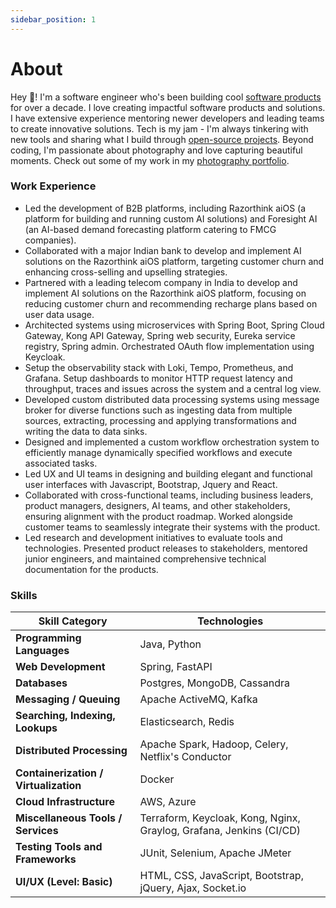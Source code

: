 ```yaml
---
sidebar_position: 1
---
```


# About

Hey 👋! I'm a software engineer who's been building cool [software products](/docs/category/projects) for over a decade.
I love creating impactful software products and solutions.
I have extensive experience mentoring newer developers and leading teams to create innovative solutions.
Tech is my jam - I'm always tinkering with new tools and sharing what I build through [open-source projects](/docs/category/open-source-projects). 
Beyond coding, I'm passionate about photography and love capturing beautiful moments. Check out some of my work in my [photography portfolio](/docs/beyond-tech/photography).

### Work Experience

- Led the development of B2B platforms, including Razorthink aiOS (a platform for building and running custom AI
  solutions) and Foresight AI (an AI-based demand forecasting platform catering to FMCG companies).
- Collaborated with a major Indian bank to develop and implement AI solutions on the Razorthink aiOS platform, targeting
  customer churn and enhancing cross-selling and upselling strategies.
- Partnered with a leading telecom company in India to develop and implement AI solutions on the Razorthink aiOS
  platform, focusing on reducing customer churn and recommending recharge plans based on user data usage.
- Architected systems using microservices with Spring Boot, Spring Cloud Gateway, Kong API Gateway, Spring web security,
  Eureka service registry, Spring admin. Orchestrated OAuth flow implementation using Keycloak.
- Setup the observability stack with Loki, Tempo, Prometheus, and Grafana. Setup dashboards to monitor HTTP request
  latency and throughput, traces and issues across the system and a central log view.
- Developed custom distributed data processing systems using message broker for diverse functions such as ingesting data
  from multiple sources, extracting, processing and applying transformations and writing the data to data sinks.
- Designed and implemented a custom workflow orchestration system to efficiently manage dynamically specified workflows
  and execute associated tasks.
- Led UX and UI teams in designing and building elegant and functional user interfaces with Javascript, Bootstrap,
  Jquery and React.
- Collaborated with cross-functional teams, including business leaders, product managers, designers, AI teams,
  and other stakeholders, ensuring alignment with the product roadmap. Worked alongside customer teams to seamlessly
  integrate their systems with the product.
- Led research and development initiatives to evaluate tools and technologies. Presented product releases to
  stakeholders, mentored junior engineers, and maintained comprehensive technical documentation for the products.

### Skills

| Skill Category                        | Technologies                                                        |
|---------------------------------------|---------------------------------------------------------------------|
| **Programming Languages**             | Java, Python                                                        |
| **Web Development**                   | Spring, FastAPI                                                     |
| **Databases**                         | Postgres, MongoDB, Cassandra                                        |
| **Messaging / Queuing**               | Apache ActiveMQ, Kafka                                              |
| **Searching, Indexing, Lookups**      | Elasticsearch, Redis                                                |
| **Distributed Processing**            | Apache Spark, Hadoop, Celery, Netflix's Conductor                   |
| **Containerization / Virtualization** | Docker                                                              |
| **Cloud Infrastructure**              | AWS, Azure                                                          |
| **Miscellaneous Tools / Services**    | Terraform, Keycloak, Kong, Nginx, Graylog, Grafana, Jenkins (CI/CD) |
| **Testing Tools and Frameworks**      | JUnit, Selenium, Apache JMeter                                      |
| **UI/UX (Level: Basic)**              | HTML, CSS, JavaScript, Bootstrap, jQuery, Ajax, Socket.io           |
